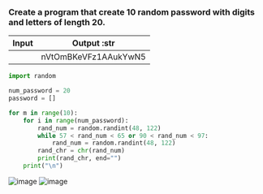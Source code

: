 ### Create a program that create 10 random password with digits and letters of length 20.

| Input  |      Output :str     |
|:------:|:--------------------:|
|        | nVtOmBKeVFz1AAukYwN5 |

```.py
import random

num_password = 20
password = []

for m in range(10):
    for i in range(num_password):
        rand_num = random.randint(48, 122)
        while 57 < rand_num < 65 or 90 < rand_num < 97:
            rand_num = random.randint(48, 122)
        rand_chr = chr(rand_num)
        print(rand_chr, end="")
    print("\n")
```
![image](https://user-images.githubusercontent.com/89135778/190980667-01d26504-7a8d-4832-b13f-99ada01cc08e.png)
![image](https://user-images.githubusercontent.com/89135778/190981514-c7bd3684-a692-4e2d-a7ee-75100d05e1d3.png)

